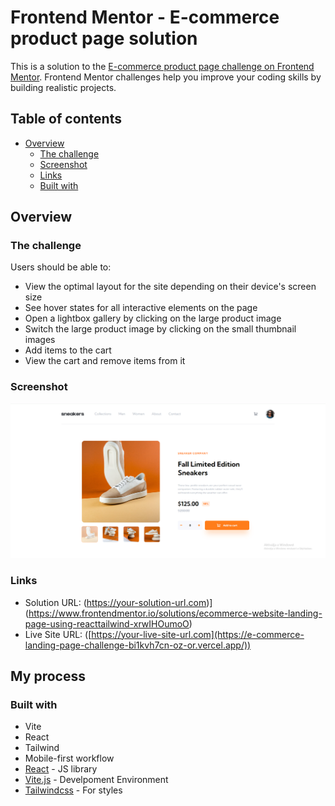 # Frontend Mentor - E-commerce product page solution

This is a solution to the [E-commerce product page challenge on Frontend Mentor](https://www.frontendmentor.io/challenges/ecommerce-product-page-UPsZ9MJp6). Frontend Mentor challenges help you improve your coding skills by building realistic projects.

## Table of contents

- [Overview](#overview)
  - [The challenge](#the-challenge)
  - [Screenshot](#screenshot)
  - [Links](#links)
  - [Built with](#built-with)

## Overview

### The challenge

Users should be able to:

- View the optimal layout for the site depending on their device's screen size
- See hover states for all interactive elements on the page
- Open a lightbox gallery by clicking on the large product image
- Switch the large product image by clicking on the small thumbnail images
- Add items to the cart
- View the cart and remove items from it

### Screenshot

![](./Screenshot.png)

### Links

- Solution URL: (https://your-solution-url.com)](https://www.frontendmentor.io/solutions/ecommerce-website-landing-page-using-reacttailwind-xrwIHOumoO)
- Live Site URL: ([https://your-live-site-url.com](https://e-commerce-landing-page-challenge-bi1kvh7cn-oz-or.vercel.app/))

## My process

### Built with

- Vite
- React
- Tailwind
- Mobile-first workflow
- [React](https://reactjs.org/) - JS library
- [Vite.js](https://vitejs.dev/) - Develpoment Environment
- [Tailwindcss](https://tailwindcss.com/) - For styles
